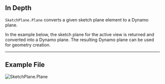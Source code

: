 ## In Depth
`SketchPlane.Plane` converts a given sketch plane element to a Dynamo plane.

In the example below, the sketch plane for the active view is returned and converted into a Dynamo plane. The resulting Dynamo plane can be used for geometry creation.
___
## Example File

![SketchPlane.Plane](./Revit.Elements.SketchPlane.Plane_img.jpg)
